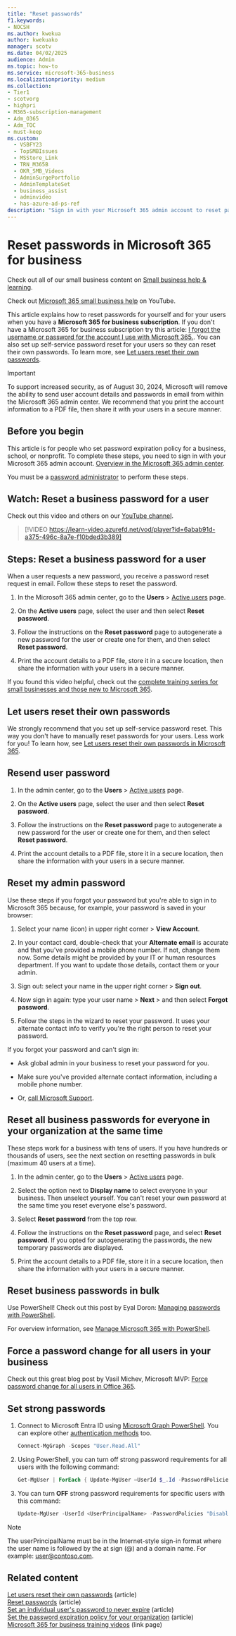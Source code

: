 ```yaml
---
title: "Reset passwords"
f1.keywords:
- NOCSH
ms.author: kwekua
author: kwekuako
manager: scotv
ms.date: 04/02/2025
audience: Admin
ms.topic: how-to
ms.service: microsoft-365-business
ms.localizationpriority: medium
ms.collection: 
- Tier1
- scotvorg
- highpri
- M365-subscription-management
- Adm_O365
- Adm_TOC
- must-keep
ms.custom:
  - VSBFY23
  - TopSMBIssues
  - MSStore_Link
  - TRN_M365B
  - OKR_SMB_Videos
  - AdminSurgePortfolio
  - AdminTemplateSet
  - business_assist
  - adminvideo
  - has-azure-ad-ps-ref
description: "Sign in with your Microsoft 365 admin account to reset passwords for users when you have a Microsoft 365 for business subscription."
---
```


# Reset passwords in Microsoft 365 for business

Check out all of our small business content on [Small business help & learning](https://go.microsoft.com/fwlink/?linkid=2224585).

Check out [Microsoft 365 small business help](https://go.microsoft.com/fwlink/?linkid=2197659) on YouTube.

This article explains how to reset passwords for yourself and for your users when you have a **Microsoft 365 for business subscription**. If you don't have a Microsoft 365 for business subscription try this article: [I forgot the username or password for the account I use with Microsoft 365.](https://support.microsoft.com/office/eba0b4a2-c0ae-472c-99f6-bc63ee2425a8?wt.mc_id=SCL_reset-passwords_AdmHlp). You can also set up self-service password reset for your users so they can reset their own passwords. To learn more, see [Let users reset their own passwords](let-users-reset-passwords.md).

> [!IMPORTANT]
> To support increased security, as of August 30, 2024, Microsoft will remove the ability to send user account details and passwords in email from within the Microsoft 365 admin center. We recommend that you print the account information to a PDF file, then share it with your users in a secure manner.

## Before you begin

This article is for people who set password expiration policy for a business, school, or nonprofit. To complete these steps, you need to sign in with your Microsoft 365 admin account. [Overview in the Microsoft 365 admin center](../admin-overview/admin-center-overview.md).

You must be a [password administrator](about-admin-roles.md) to perform these steps.

## Watch: Reset a business password for a user

Check out this video and others on our [YouTube channel](https://go.microsoft.com/fwlink/?linkid=2198204).

> [!VIDEO https://learn-video.azurefd.net/vod/player?id=6abab91d-a375-496c-8a7e-f10bded3b389]
## Steps: Reset a business password for a user

When a user requests a new password, you receive a password reset request in email. Follow these steps to reset the password.

1. In the Microsoft 365 admin center, go to the **Users** \> <a href="https://go.microsoft.com/fwlink/p/?linkid=834822" target="_blank">Active users</a> page.

2. On the **Active users** page, select the user and then select **Reset password**.

3. Follow the instructions on the **Reset password** page to autogenerate a new password for the user or create one for them, and then select **Reset password**.  

4. Print the account details to a PDF file, store it in a secure location, then share the information with your users in a secure manner.

If you found this video helpful, check out the [complete training series for small businesses and those new to Microsoft 365](../../business-video/index.yml).

## Let users reset their own passwords

We strongly recommend that you set up self-service password reset. This way you don't have to manually reset passwords for your users. Less work for you! To learn how, see [Let users reset their own passwords in Microsoft 365](let-users-reset-passwords.md).

## Resend user password
  
1. In the admin center, go to the **Users** \> <a href="https://go.microsoft.com/fwlink/p/?linkid=834822" target="_blank">Active users</a> page.

2. On the **Active users** page, select the user and then select **Reset password**.

3. Follow the instructions on the **Reset password** page to autogenerate a new password for the user or create one for them, and then select **Reset password**.  

4. Print the account details to a PDF file, store it in a secure location, then share the information with your users in a secure manner.

## Reset my admin password

Use these steps if you forgot your password but you're able to sign in to Microsoft 365 because, for example, your password is saved in your browser:

1. Select your name (icon) in upper right corner > **View Account**.

2. In your contact card, double-check that your **Alternate email** is accurate and that you've provided a mobile phone number. If not, change them now. Some details might be provided by your IT or human resources department. If you want to update those details, contact them or your admin.

3. Sign out: select your name in the upper right corner \> **Sign out**.

4. Now sign in again: type your user name \> **Next** \> and then select **Forgot password**.

5. Follow the steps in the wizard to reset your password. It uses your alternate contact info to verify you're the right person to reset your password.

If you forgot your password and can't sign in:

- Ask global admin in your business to reset your password for you.

- Make sure you've provided alternate contact information, including a mobile phone number.

- Or, [call Microsoft Support](../../business-video/get-help-support.md).

## Reset all business passwords for everyone in your organization at the same time

These steps work for a business with tens of users. If you have hundreds or thousands of users, see the next section on resetting passwords in bulk (maximum 40 users at a time).
  
1. In the admin center, go to the **Users** \> <a href="https://go.microsoft.com/fwlink/p/?linkid=834822" target="_blank">Active users</a> page.

2. Select the option next to **Display name** to select everyone in your business. Then unselect yourself. You can't reset your own password at the same time you reset everyone else's password.

3. Select **Reset password** from the top row.

4. Follow the instructions on the **Reset password** page, and select **Reset password**.  If you opted for autogenerating the passwords, the new temporary passwords are displayed.

5. Print the account details to a PDF file, store it in a secure location, then share the information with your users in a secure manner.
  
## Reset business passwords in bulk

Use PowerShell! Check out this post by Eyal Doron: [Managing passwords with PowerShell](https://go.microsoft.com/fwlink/?linkid=853696).
  
<!-- Here's a related article: [Set the passwords for multiple user accounts](/office365/enterprise/powershell/manage-office-365-with-office-365-powershell). -->

For overview information, see [Manage Microsoft 365 with PowerShell](../../enterprise/manage-microsoft-365-with-microsoft-365-powershell.md).
  
## Force a password change for all users in your business

Check out this great blog post by Vasil Michev, Microsoft MVP: [Force password change for all users in Office 365](https://go.microsoft.com/fwlink/?linkid=853693).

## Set strong passwords

1. Connect to Microsoft Entra ID using [Microsoft Graph PowerShell](/powershell/microsoftgraph/get-started). You can explore other [authentication methods](/powershell/microsoftgraph/authentication-commands) too.

    ```powershell
    Connect-MgGraph -Scopes "User.Read.All"
    ```

2. Using PowerShell, you can turn off strong password requirements for all users with the following command:

    ```powershell
    Get-MgUser | ForEach { Update-MgUser –UserId $_.Id -PasswordPolicies "DisableStrongPassword" }

3. You can turn **OFF** strong password requirements for specific users with this command:

    ```powershell
    Update-MgUser -UserId <UserPrincipalName> -PasswordPolicies "DisableStrongPassword"
    ```

> [!NOTE]
> The userPrincipalName must be in the Internet-style sign-in format where the user name is followed by the at sign (@) and a domain name. For example: user@contoso.com.

## Related content
  
[Let users reset their own passwords](../add-users/let-users-reset-passwords.md) (article)\
[Reset passwords](../add-users/reset-passwords.md) (article)\
[Set an individual user's password to never expire](set-password-to-never-expire.md) (article)\
[Set the password expiration policy for your organization](../manage/set-password-expiration-policy.md) (article)\
[Microsoft 365 for business training videos](../../business-video/index.yml) (link page)
